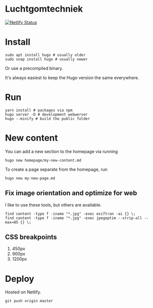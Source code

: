 # Luchtgomtechniek

[![Netlify Status](https://api.netlify.com/api/v1/badges/e1d5e1a9-e4c5-415f-8c53-7beaa6b60cf9/deploy-status)](https://app.netlify.com/sites/luchtgomtechniek/deploys)

# Install

```
sudo apt install hugo # usually older
sudo snap install hugo # usually newer
```

Or use a precompiled binary.

It's always easiest to keep the Hugo version the same everywhere.

# Run

```
yarn install # packages via npm
hugo server -D # development webwerver
hugo --minify # build the public folder
```

# New content

You can add a new section to the homepage via running

```
hugo new homepage/my-new-content.md
```

To create a page separate from the homepage, run

```
hugo new my-new-page.md
```

## Fix image orientation and optimize for web

I like to use these tools, but others are available.

```
find content -type f -iname "*.jpg" -exec exiftran -ai {} \;
find content -type f -iname "*.jpg" -exec jpegoptim --strip-all --max=85 {} \;
```

## CSS breakpoints

1. 450px
2. 900px
3. 1200px

# Deploy

Hosted on Netlify.

```
git push origin master
```
